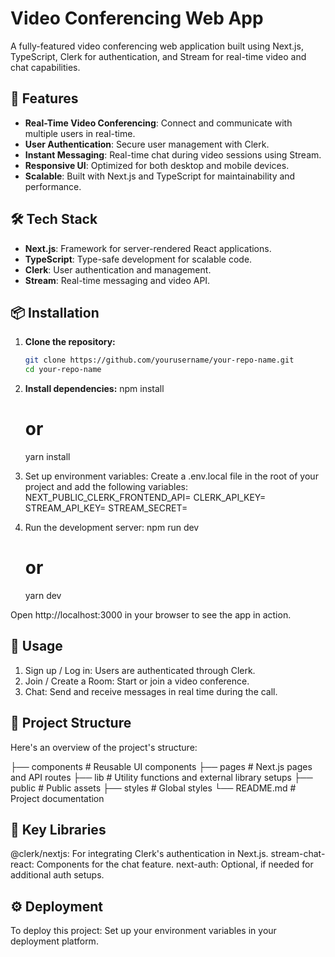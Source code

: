 # Video Conferencing Web App

A fully-featured video conferencing web application built using Next.js, TypeScript, Clerk for authentication, and Stream for real-time video and chat capabilities.

## 🚀 Features

- **Real-Time Video Conferencing**: Connect and communicate with multiple users in real-time.
- **User Authentication**: Secure user management with Clerk.
- **Instant Messaging**: Real-time chat during video sessions using Stream.
- **Responsive UI**: Optimized for both desktop and mobile devices.
- **Scalable**: Built with Next.js and TypeScript for maintainability and performance.

## 🛠️ Tech Stack

- **Next.js**: Framework for server-rendered React applications.
- **TypeScript**: Type-safe development for scalable code.
- **Clerk**: User authentication and management.
- **Stream**: Real-time messaging and video API.

## 📦 Installation

1. **Clone the repository:**

   ```bash
   git clone https://github.com/yourusername/your-repo-name.git
   cd your-repo-name
   
2. **Install dependencies:**
   npm install
      # or
   yarn install
   
3. Set up environment variables:
   Create a .env.local file in the root of your project and add the following variables:
   NEXT_PUBLIC_CLERK_FRONTEND_API=<your-clerk-frontend-api>
   CLERK_API_KEY=<your-clerk-api-key>
   STREAM_API_KEY=<your-stream-api-key>
   STREAM_SECRET=<your-stream-secret>

4. Run the development server:
   npm run dev
    # or
   yarn dev

Open http://localhost:3000 in your browser to see the app in action.

## 📝 Usage

1. Sign up / Log in: Users are authenticated through Clerk.
2. Join / Create a Room: Start or join a video conference.
3. Chat: Send and receive messages in real time during the call.

## 📁 Project Structure
Here's an overview of the project's structure:

├── components    # Reusable UI components
├── pages         # Next.js pages and API routes
├── lib           # Utility functions and external library setups
├── public        # Public assets
├── styles        # Global styles
└── README.md     # Project documentation


## 🧩 Key Libraries
@clerk/nextjs: For integrating Clerk's authentication in Next.js.
stream-chat-react: Components for the chat feature.
next-auth: Optional, if needed for additional auth setups.


## ⚙️ Deployment
To deploy this project:
Set up your environment variables in your deployment platform.
